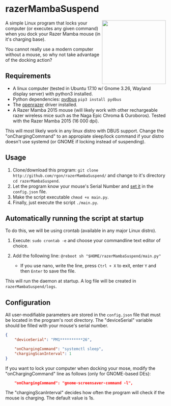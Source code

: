 # razerMambaSuspend

<img src="https://user-images.githubusercontent.com/25673263/34489878-2ecf1a26-efde-11e7-9153-d95760882859.png" data-canonical-src="https://assets.razerzone.com/eeimages/products/22332/razer-mamba-gallery-02.png" width="200" align="right" />

A simple Linux program that locks your computer (or executes any given command) when you dock your Razer Mamba mouse (in it's charging base).

You cannot really use a modern computer without a mouse, so why not take advantage of the docking action?

## Requirements
* A linux computer (tested in Ubuntu 17.10 w/ Gnome 3.26, Wayland display server) with python3 installed.
* Python dependencies: [pydbus](https://github.com/LEW21/pydbus) `pip3 install pydbus`
* The [openrazer](https://openrazer.github.io/) driver installed.
* A Razer Mamba 2015 mouse (will likely work with other rechargeable razer wireless mice such as the Naga Epic Chroma & Ouroboros). Tested with the Razer Mamba 2015 (16 000 dpi).

This will most likely work in any linux distro with DBUS support. Change the "onChargingCommand" to an appropiate sleep/lock command if your distro doesn't use systemd (or GNOME if locking instead of suspending).

## Usage
1. Clone/download this program: `git clone http://github.com/rgon/razerMambaSuspend/` and change to it's directory `cd razerMambaSuspend`.
2. Let the program know your mouse's Serial Number and [set it](#configuration) in the `config.json` file.
3. Make the script executable `chmod +x main.py`.
4. Finally, just execute the script `./main.py`.

## Automatically running the script at startup
To do this, we will be using crontab (available in any major Linux distro).

1. Execute: `sudo crontab -e` and choose your commandline text editor of choice. 

2. Add the following line: `@reboot sh "$HOME/razerMambaSuspend/main.py"`
   * If you use nano, write the line, press `Ctrl + X` to exit, enter `Y` and then `Enter` to save the file.

This will run the daemon at startup. A log file will be created in `razerMambaSuspend/logs`.

## Configuration
All user-modifiable parameters are stored in the `config.json` file that must be located in the program's root directory.
The "deviceSerial" variable should be filled with your mouse's serial number.

```json
{
    "deviceSerial": "PM1**********26",

    "onChargingCommand": "systemctl sleep",
    "chargingScanInterval": 1
}
```

If you want to lock your computer when docking your mose, modify the "onChargingCommand" line as follows (only for GNOME-based DEs):

```json
    "onChargingCommand": "gnome-screensaver-command -l",
```

The "chargingScanInterval" decides how often the program will check if the mouse is charging. The default value is 1s.
